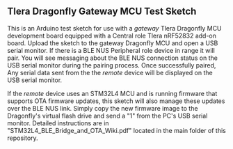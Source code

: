 ## Tlera Dragonfly Gateway MCU Test Sketch

This is an Arduino test sketch for use with a *gateway* Tlera Dragonfly MCU development board equipped with a Central role Tlera nRF52832 add-on board. Upload the sketch to the gateway Dragonfly MCU and open a USB serial monitor. If there is a BLE NUS Peripheral role device in range it will pair. You will see messaging about the BLE NUS connection status on the USB serial monitor during the pairing process. Once successfully paired, Any serial data sent from the the *remote* device will be displayed on the USB serial monitor.

If the *remote* device uses an STM32L4 MCU and is running firmware that supports OTA firmware updates, this sketch will also manage these updates over the BLE NUS link. Simply copy the new firmware image to the Dragonfly's virtual flash drive and send a "1" from the PC's USB serial monitor. Detailed instructions are in "STM32L4_BLE_Bridge_and_OTA_Wiki.pdf" located in the main folder of this repository.

